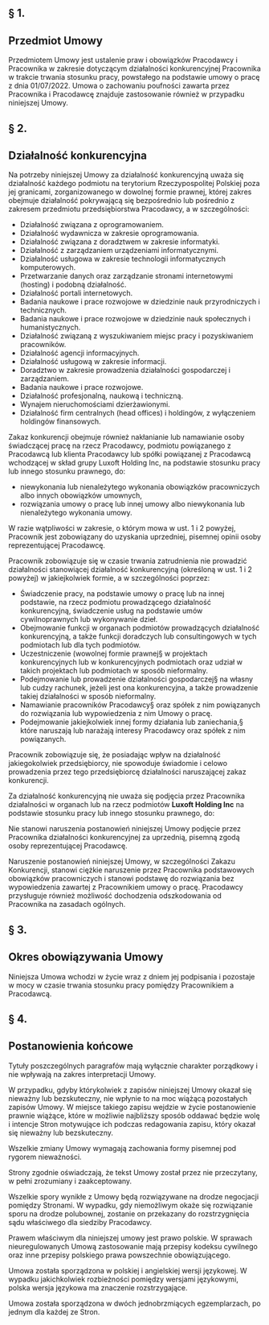 ## § 1.
## Przedmiot Umowy

Przedmiotem Umowy jest ustalenie praw i obowiązków Pracodawcy i Pracownika w zakresie dotyczącym działalności konkurencyjnej Pracownika w trakcie trwania stosunku pracy, powstałego na podstawie umowy o pracę z dnia 01/07/2022. Umowa o zachowaniu poufności zawarta przez Pracownika i Pracodawcę znajduje zastosowanie również w przypadku niniejszej Umowy.

## § 2.
## Działalność konkurencyjna

Na potrzeby niniejszej Umowy za działalność konkurencyjną uważa się działalność każdego podmiotu na terytorium Rzeczypospolitej Polskiej poza jej granicami, zorganizowanego w dowolnej formie prawnej, której zakres obejmuje działalność pokrywającą się bezpośrednio lub pośrednio z zakresem przedmiotu przedsiębiorstwa Pracodawcy, a w szczególności:

- Działalność związana z oprogramowaniem.
- Działalność wydawnicza w zakresie oprogramowania.
- Działalność związana z doradztwem w zakresie informatyki.
- Działalność z zarządzaniem urządzeniami informatycznymi.
- Działalność usługowa w zakresie technologii informatycznych komputerowych.
- Przetwarzanie danych oraz zarządzanie stronami internetowymi (hosting) i podobną działalność.
- Działalność portali internetowych.
- Badania naukowe i prace rozwojowe w dziedzinie nauk przyrodniczych i technicznych.
- Badania naukowe i prace rozwojowe w dziedzinie nauk społecznych i humanistycznych.
- Działalność związaną z wyszukiwaniem miejsc pracy i pozyskiwaniem pracowników.
- Działalność agencji informacyjnych.
- Działalność usługową w zakresie informacji.
- Doradztwo w zakresie prowadzenia działalności gospodarczej i zarządzaniem.
- Badania naukowe i prace rozwojowe.
- Działalność profesjonalną, naukową i techniczną.
- Wynajem nieruchomościami dzierżawionymi.
- Działalność firm centralnych (head offices) i holdingów, z wyłączeniem holdingów finansowych.

Zakaz konkurencji obejmuje również nakłanianie lub namawianie osoby świadczącej pracę na rzecz Pracodawcy, podmiotu powiązanego z Pracodawcą lub klienta Pracodawcy lub spółki powiązanej z Pracodawcą wchodzącej w skład grupy Luxoft Holding Inc, na podstawie stosunku pracy lub innego stosunku prawnego, do:

- niewykonania lub nienależytego wykonania obowiązków pracowniczych albo innych obowiązków umownych,
- rozwiązania umowy o pracę lub innej umowy albo niewykonania lub nienależytego wykonania umowy.

W razie wątpliwości w zakresie, o którym mowa w ust. 1 i 2 powyżej, Pracownik jest zobowiązany do uzyskania uprzedniej, pisemnej opinii osoby reprezentującej Pracodawcę.

Pracownik zobowiązuje się w czasie trwania zatrudnienia nie prowadzić działalności stanowiącej działalność konkurencyjną (określoną w ust. 1 i 2 powyżej) w jakiejkolwiek formie, a w szczególności poprzez:

- Świadczenie pracy, na podstawie umowy o pracę lub na innej podstawie, na rzecz podmiotu prowadzącego działalność konkurencyjną, świadczenie usług na podstawie umów cywilnoprawnych lub wykonywanie dzieł.
- Obejmowanie funkcji w organach podmiotów prowadzących działalność konkurencyjną, a także funkcji doradczych lub consultingowych w tych podmiotach lub dla tych podmiotów.
- Uczestniczenie (wowolnej formie prawnej§ w projektach konkurencyjnych lub w konkurencyjnych podmiotach oraz udział w takich projektach lub podmiotach w sposób nieformalny.
- Podejmowanie lub prowadzenie działalności gospodarczej§ na własny lub cudzy rachunek, jeżeli jest ona konkurencyjna, a także prowadzenie takiej działalności w sposób nieformalny.
- Namawianie pracowników Pracodawcy§ oraz spółek z nim powiązanych do rozwiązania lub wypowiedzenia z nim Umowy o pracę.
- Podejmowanie jakiejkolwiek innej formy działania lub zaniechania,§ które naruszają lub narażają interesy Pracodawcy oraz spółek z nim powiązanych.

Pracownik zobowiązuje się, że posiadając wpływ na działalność jakiegokolwiek przedsiębiorcy, nie spowoduje świadomie i celowo prowadzenia przez tego przedsiębiorcę działalności naruszającej zakaz konkurencji.

Za działalność konkurencyjną nie uważa się podjęcia przez Pracownika działalności w organach lub na rzecz podmiotów **Luxoft Holding Inc** na podstawie stosunku pracy lub innego stosunku prawnego, do:

Nie stanowi naruszenia postanowień niniejszej Umowy podjęcie przez Pracownika działalności konkurencyjnej za uprzednią, pisemną zgodą osoby reprezentującej Pracodawcę.

Naruszenie postanowień niniejszej Umowy, w szczególności Zakazu Konkurencji, stanowi ciężkie naruszenie przez Pracownika podstawowych obowiązków pracowniczych i stanowi podstawę do rozwiązania bez wypowiedzenia zawartej z Pracownikiem umowy o pracę. Pracodawcy przysługuje również możliwość dochodzenia odszkodowania od Pracownika na zasadach ogólnych.

## § 3.
## Okres obowiązywania Umowy

Niniejsza Umowa wchodzi w życie wraz z dniem jej podpisania i pozostaje w mocy w czasie trwania stosunku pracy pomiędzy Pracownikiem a Pracodawcą.

## § 4.
## Postanowienia końcowe

Tytuły poszczególnych paragrafów mają wyłącznie charakter porządkowy i nie wpływają na zakres interpretacji Umowy.

W przypadku, gdyby którykolwiek z zapisów niniejszej Umowy okazał się nieważny lub bezskuteczny, nie wpłynie to na moc wiążącą pozostałych zapisów Umowy. W miejsce takiego zapisu wejdzie w życie postanowienie prawnie wiążące, które w możliwie najbliższy sposób oddawać będzie wolę i intencje Stron motywujące ich podczas redagowania zapisu, który okazał się nieważny lub bezskuteczny.

Wszelkie zmiany Umowy wymagają zachowania formy pisemnej pod rygorem nieważności.

Strony zgodnie oświadczają, że tekst Umowy został przez nie przeczytany, w pełni zrozumiany i zaakceptowany.

Wszelkie spory wynikłe z Umowy będą rozwiązywane na drodze negocjacji pomiędzy Stronami. W wypadku, gdy niemożliwym okaże się rozwiązanie sporu na drodze polubownej, zostanie on przekazany do rozstrzygnięcia sądu właściwego dla siedziby Pracodawcy.

Prawem właściwym dla niniejszej umowy jest prawo polskie. W sprawach nieuregulowanych Umową zastosowanie mają przepisy kodeksu cywilnego oraz inne przepisy polskiego prawa powszechnie obowiązującego.

Umowa została sporządzona w polskiej i angielskiej wersji językowej. W wypadku jakichkolwiek rozbieżności pomiędzy wersjami językowymi, polska wersja językowa ma znaczenie rozstrzygające.

Umowa została sporządzona w dwóch jednobrzmiących egzemplarzach, po jednym dla każdej ze Stron.